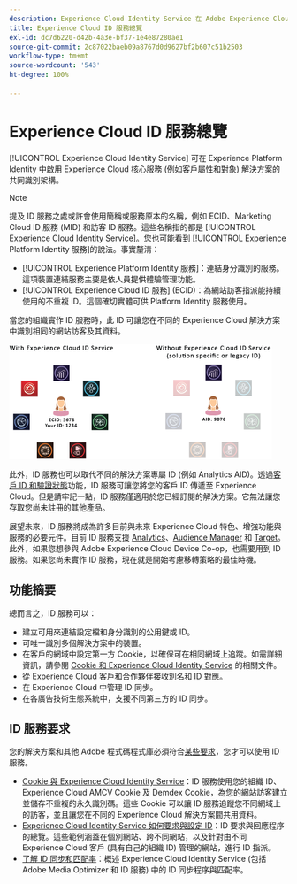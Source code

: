 ```yaml
---
description: Experience Cloud Identity Service 在 Adobe Experience Cloud 中的角色。
title: Experience Cloud ID 服務總覽
exl-id: dc7d6220-d42b-4a3e-bf37-1e4e87280ae1
source-git-commit: 2c87022baeb09a8767d0d9627bf2b607c51b2503
workflow-type: tm+mt
source-wordcount: '543'
ht-degree: 100%

---
```


# Experience Cloud ID 服務總覽

[!UICONTROL Experience Cloud Identity Service] 可在 Experience Platform Identity 中啟用 Experience Cloud 核心服務 (例如客戶屬性和對象) 解決方案的共同識別架構。

>[!NOTE]
>
> 提及 ID 服務之處或許會使用簡稱或服務原本的名稱，例如 ECID、Marketing Cloud ID 服務 (MID) 和訪客 ID 服務。這些名稱指的都是 [!UICONTROL Experience Cloud Identity Service]。您也可能看到 [!UICONTROL Experience Platform Identity 服務]的說法。事實釐清：

* [!UICONTROL Experience Platform Identity 服務]：連結身分識別的服務。這項裝置連結服務主要是依人員提供體驗管理功能。
* [!UICONTROL Experience Cloud ID 服務] (ECID)：為網站訪客指派能持續使用的不重複 ID。這個確切實體可供 Platform Identity 服務使用。

當您的組織實作 ID 服務時，此 ID 可讓您在不同的 Experience Cloud 解決方案中識別相同的網站訪客及其資料。

![](assets/ecid-new.png)

此外，ID 服務也可以取代不同的解決方案專屬 ID (例如 Analytics AID)。透過[客戶 ID 和驗證狀態](/help/reference/authenticated-state.md)功能，ID 服務可讓您將您的客戶 ID 傳遞至 Experience Cloud。但是請牢記一點，ID 服務僅適用於您已經訂閱的解決方案。它無法讓您存取您尚未註冊的其他產品。

展望未來，ID 服務將成為許多目前與未來 Experience Cloud 特色、增強功能與服務的必要元件。目前 ID 服務支援 [Analytics](http://www.adobe.com/tw/marketing-cloud/web-analytics.html)、[Audience Manager](http://www.adobe.com/tw/marketing-cloud/data-management-platform.html) 和 [Target](http://www.adobe.com/tw/marketing-cloud/testing-targeting.html)。此外，如果您想參與 Adobe Experience Cloud Device Co-op，也需要用到 ID 服務。如果您尚未實作 ID 服務，現在就是開始考慮移轉策略的最佳時機。

## 功能摘要

總而言之，ID 服務可以：

* 建立可用來連結設定檔和身分識別的公用鍵或 ID。
* 可唯一識別多個解決方案中的裝置。
* 在客戶的網域中設定第一方 Cookie，以確保可在相同網域上追蹤。如需詳細資訊，請參閱 [Cookie 和 Experience Cloud Identity Service](./cookies.md) 的相關文件。
* 從 Experience Cloud 客戶和合作夥伴接收別名和 ID 對應。
* 在 Experience Cloud 中管理 ID 同步。
* 在各廣告技術生態系統中，支援不同第三方的 ID 同步。

## ID 服務要求

您的解決方案和其他 Adobe 程式碼程式庫必須符合[某些要求](/help/reference/requirements.md)，您才可以使用 ID 服務。

* [Cookie 與 Experience Cloud Identity Service](cookies.md)：ID 服務使用您的組織 ID、Experience Cloud AMCV Cookie 及 Demdex Cookie，為您的網站訪客建立並儲存不重複的永久識別碼。這些 Cookie 可以讓 ID 服務追蹤您不同網域上的訪客，並且讓您在不同的 Experience Cloud 解決方案間共用資料。
* [Experience Cloud Identity Service 如何要求與設定 ID](id-request.md)：ID 要求與回應程序的總覽。這些範例涵蓋在個別網站、跨不同網站，以及針對由不同 Experience Cloud 客戶 (具有自己的組織 ID) 管理的網站，進行 ID 指派。
* [了解 ID 同步和匹配率](match-rates.md)：概述 Experience Cloud Identity Service (包括 Adobe Media Optimizer 和 ID 服務) 中的 ID 同步程序與匹配率。
